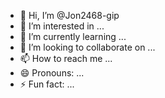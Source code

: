 - 👋 Hi, I’m @Jon2468-gip
- 👀 I’m interested in ...
- 🌱 I’m currently learning ...
- 💞️ I’m looking to collaborate on ...
- 📫 How to reach me ...
- 😄 Pronouns: ...
- ⚡ Fun fact: ...

<!---
Jon2468-gip/Jon2468-gip is a ✨ special ✨ repository because its `README.md` (this file) appears on your GitHub profile.
You can click the Preview link to take a look at your changes.
--->

